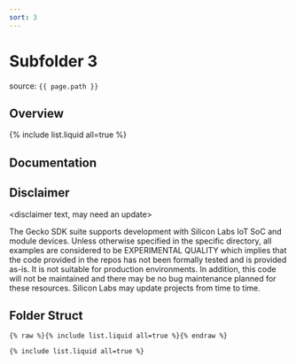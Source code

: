 ```yaml
---
sort: 3
---
```


# Subfolder 3

source: `{{ page.path }}`

## Overview

{% include list.liquid all=true %}

## Documentation

<some comments etc.>

## Disclaimer

<disclaimer text, may need an update>

The Gecko SDK suite supports development with Silicon Labs IoT SoC and module devices. Unless otherwise specified in the specific directory, all examples are considered to be EXPERIMENTAL QUALITY which implies that the code provided in the repos has not been formally tested and is provided as-is. It is not suitable for production environments. In addition, this code will not be maintained and there may be no bug maintenance planned for these resources. Silicon Labs may update projects from time to time.

## Folder Struct

```
{% raw %}{% include list.liquid all=true %}{% endraw %}

{% include list.liquid all=true %}
```